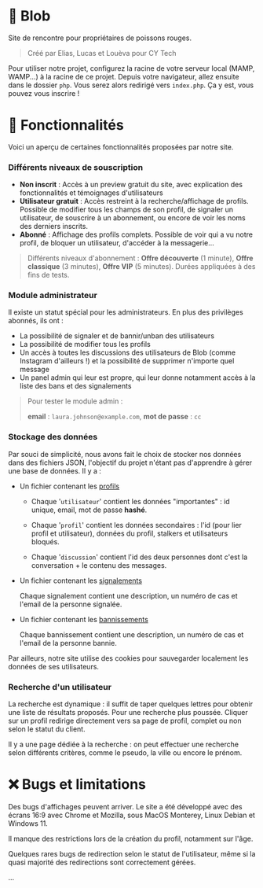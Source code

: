 # 🐡 Blob
Site de rencontre pour propriétaires de poissons rouges.

>Créé par Elias, Lucas et Louèva pour CY Tech 

Pour utiliser notre projet, configurez la racine de votre serveur local (MAMP, WAMP...) à la racine de ce projet. Depuis votre navigateur, allez ensuite dans le dossier `php`. Vous serez alors redirigé vers `index.php`. Ça y est, vous pouvez vous inscrire !

# 🔧 Fonctionnalités
Voici un aperçu de certaines fonctionnalités proposées par notre site.

### Différents niveaux de souscription
- **Non inscrit** : Accès à un preview gratuit du site, avec explication des fonctionnalités et témoignages d'utilisateurs
- **Utilisateur gratuit** : Accès restreint à la recherche/affichage de profils. Possible de modifier tous les champs de son profil, de signaler un utilisateur, de souscrire à un abonnement, ou encore de voir les noms des derniers inscrits.
- **Abonné** : Affichage des profils complets. Possible de voir qui a vu notre profil, de bloquer un utilisateur, d'accéder à la messagerie...
> Différents niveaux d'abonnement : **Offre découverte** (1 minute), **Offre classique** (3 minutes), **Offre VIP** (5 minutes). Durées appliquées à des fins de tests.

### Module administrateur
Il existe un statut spécial pour les administrateurs. En plus des privilèges abonnés, ils ont :
- La possibilité de signaler et de bannir/unban des utilisateurs
- La possibilité de modifier tous les profils
- Un accès à toutes les discussions des utilisateurs de Blob (comme Instagram d'ailleurs !) et la possibilité de supprimer n'importe quel message
- Un panel admin qui leur est propre, qui leur donne notamment accès à la liste des bans et des signalements

> Pour tester le module admin : 
>
> **email** : `laura.johnson@example.com`, **mot de passe** : `cc`

### Stockage des données
Par souci de simplicité, nous avons fait le choix de stocker nos données dans des fichiers JSON, l'objectif du projet n'étant pas d'apprendre à gérer une base de données. 
Il y a :
- Un fichier contenant les [profils](./database/compte.json)
    
    - Chaque '`utilisateur`' contient les données "importantes" : id unique, email, mot de passe **hashé**.

    - Chaque '`profil`' contient les données secondaires : l'id (pour lier profil et utilisateur), données du profil, stalkers et utilisateurs bloqués.

    - Chaque '`discussion`' contient l'id des deux personnes dont c'est la conversation + le contenu des messages.


- Un fichier contenant les [signalements](./admin/json/signalements.json)

    Chaque signalement contient une description, un numéro de cas et l'email de la personne signalée.

- Un fichier contenant les [bannissements](./admin/json/bannissements.json)

    Chaque bannissement contient une description, un numéro de cas et l'email de la personne bannie.

Par ailleurs, notre site utilise des cookies pour sauvegarder localement les données de ses utilisateurs.

### Recherche d'un utilisateur
La recherche est dynamique : il suffit de taper quelques lettres pour obtenir une liste de résultats proposés. Pour une recherche plus poussée. Cliquer sur un profil redirige directement vers sa page de profil, complet ou non selon le statut du client.

Il y a une page dédiée à la recherche : on peut effectuer une recherche selon différents critères, comme le pseudo, la ville ou encore le prénom. 

# ❌ Bugs et limitations

Des bugs d'affichages peuvent arriver. Le site a été développé avec des écrans 16:9 avec Chrome et Mozilla, sous MacOS Monterey, Linux Debian et Windows 11.

Il manque des restrictions lors de la création du profil, notamment sur l'âge.

Quelques rares bugs de redirection selon le statut de l'utilisateur, même si la quasi majorité des redirections sont correctement gérées.

...